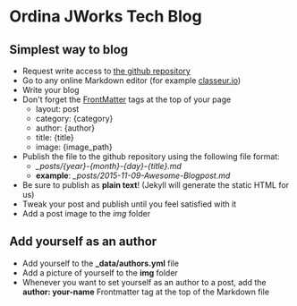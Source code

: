 # Ordina JWorks Tech Blog
## Simplest way to blog
- Request write access to [the github repository](https://github.com/ordina-jworks/ordina-jworks.github.io)
- Go to any online Markdown editor (for example [classeur.io](https://app.classeur.io))
- Write your blog
- Don't forget the [FrontMatter](http://jekyllrb.com/docs/frontmatter/) tags at the top of your page
	- layout: post
	- category: {category}
	- author: {author}
	- title: {title}
	- image: {image_path}
- Publish the file to the github repository using the following file format:
	- *_posts/{year}-{month}-{day}-{title}.md*
	- **example**: *_posts/2015-11-09-Awesome-Blogpost.md*
- Be sure to publish as **plain text**! (Jekyll will generate the static HTML for us)
- Tweak your post and publish until you feel satisfied with it
- Add a post image to the *img* folder

## Add yourself as an author
- Add yourself to the **_data/authors.yml** file
- Add a picture of yourself to the **img** folder
- Whenever you want to set yourself as an author to a post, add the **author: your-name** Frontmatter tag at the top of the Markdown file
